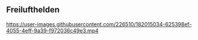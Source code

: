 ## Freilufthelden

https://user-images.githubusercontent.com/226510/182015034-625398ef-4055-4eff-9a39-f972036c49e3.mp4
